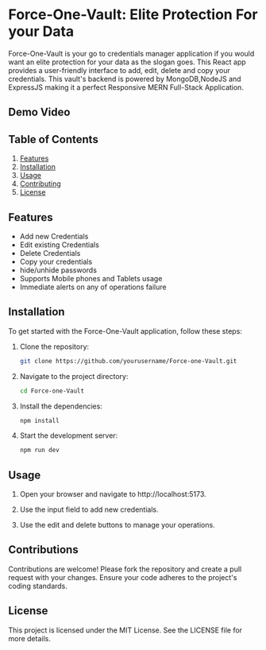 # Force-One-Vault: Elite Protection For your Data

Force-One-Vault is your go to credentials manager application if you would want an elite protection for your data as the slogan goes. This React app provides a user-friendly interface to add, edit, delete and copy your credentials. This vault's backend is powered by MongoDB,NodeJS and ExpressJS making it a perfect Responsive MERN Full-Stack Application.

## Demo Video



## Table of Contents

1. [Features](#features)
2. [Installation](#installation)
3. [Usage](#usage)
4. [Contributing](#contributing)
5. [License](#license)

## Features

- Add new Credentials
- Edit existing Credentials
- Delete Credentials
- Copy your credentials
- hide/unhide passwords
- Supports Mobile phones and Tablets usage
- Immediate alerts on any of operations failure

## Installation

To get started with the Force-One-Vault application, follow these steps:

1. Clone the repository:
   ```bash
   git clone https://github.com/yourusername/Force-one-Vault.git

2. Navigate to the project directory:
   ```bash
   cd Force-one-Vault
3. Install the dependencies:
   ```bash
   npm install
4. Start the development server:
   ```bash
   npm run dev


## Usage
1. Open your browser and navigate to http://localhost:5173.

2. Use the input field to add new credentials.

3. Use the edit and delete buttons to manage your operations.


## Contributions
Contributions are welcome! Please fork the repository and create a pull request with your changes. Ensure your code adheres to the project's coding standards.


## License
This project is licensed under the MIT License. See the LICENSE file for more details.
